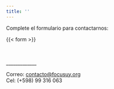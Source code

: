 ```yaml
---
title: ''
---
```


Complete el formulario para contactarnos:

{{< form >}}

<br>
<br>
_____________

Correo: contacto@focusuy.org
<br>
Cel: (+598) 99 316 063

